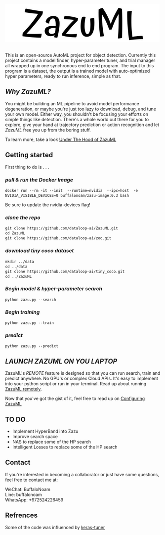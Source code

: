 ![Logo](./images/ZazuML.jpeg)
<br/><br/>   

This is an open-source AutoML project for object detection. Currently this project contains a model finder, hyper-parameter tuner, 
and trial manager all wrapped up in one synchronous end to end program. The input to this program is a dataset, the output is a trained 
model with auto-optimized hyper parameters, ready to run inference, simple as that.

## *Why ZazuML?*
You might be building an ML pipeline to avoid model performance degeneration, or maybe you're just too lazy to download, 
debug, and tune your own model. Either way, you shouldn't be focusing your efforts on simple things like detection. There's
a whole world out there for you to explore, give your hand at trajectory prediction or action recognition and let *ZazuML*
free you up from the boring stuff.

To learn more, take a look [Under The Hood of ZazuML](DOCS/UNDERTHEHOOD.md)

## Getting started

First thing to do is . . .  

### *pull & run the Docker Image*
```
docker run --rm -it --init  --runtime=nvidia  --ipc=host  -e NVIDIA_VISIBLE_DEVICES=0 buffalonoam/zazu-image:0.3 bash
```
Be sure to update the nvidia-devices flag!

### *clone the repo*
```
git clone https://github.com/dataloop-ai/ZazuML.git
cd ZazuML
git clone https://github.com/dataloop-ai/zoo.git
```

### *download tiny coco dataset*
```
mkdir ../data
cd ../data
git clone https://github.com/dataloop-ai/tiny_coco.git
cd ../ZazuML
```

### *Begin model & hyper-parameter search*
```
python zazu.py --search
```
### *Begin training*
```
python zazu.py --train
```
### *predict*
```
python zazu.py --predict
```

## *LAUNCH **ZAZUML** ON YOU LAPTOP*
ZazuML's *REMOTE* feature is designed so that you can run search, train and predict anywhere. No GPU's or complex Cloud APIs.
It's easy to implement into your python script or run in your terminal. Read up about running [ZazuML remotely](DOCS/REMOTEZAZU.md).


Now that you've got the gist of it, feel free to read up on [Configuring ZazuML](DOCS/CONFIGURINGZAZU.md)

## TO DO

- Implement HyperBand into Zazu
- Improve search space
- NAS to replace some of the HP search
- Intelligent Losses to replace some of the HP search

## Contact

If you're interested in becoming a collaborator or just have some questions, feel free to contact me at:

WeChat: BuffaloNoam   
Line: buffalonoam   
WhatsApp: +972524226459   

## Refrences

Some of the code was influenced by [keras-tuner](https://github.com/keras-team/keras-tuner)